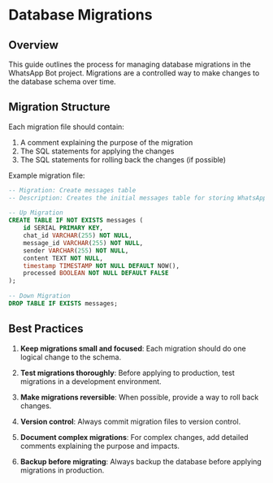 # Database Migrations  
  
## Overview  
  
This guide outlines the process for managing database migrations in the WhatsApp Bot project. Migrations are a controlled way to make changes to the database schema over time. 
  
## Migration Structure  
  
Each migration file should contain:  
  
1. A comment explaining the purpose of the migration  
2. The SQL statements for applying the changes  
3. The SQL statements for rolling back the changes (if possible)  
  
Example migration file:  
  
```sql  
-- Migration: Create messages table  
-- Description: Creates the initial messages table for storing WhatsApp messages  
  
-- Up Migration  
CREATE TABLE IF NOT EXISTS messages (  
    id SERIAL PRIMARY KEY,  
    chat_id VARCHAR(255) NOT NULL,  
    message_id VARCHAR(255) NOT NULL,  
    sender VARCHAR(255) NOT NULL,  
    content TEXT NOT NULL,  
    timestamp TIMESTAMP NOT NULL DEFAULT NOW(),  
    processed BOOLEAN NOT NULL DEFAULT FALSE  
);  
  
-- Down Migration  
DROP TABLE IF EXISTS messages;  
``` 
  
## Best Practices  
  
1. **Keep migrations small and focused**: Each migration should do one logical change to the schema.  
  
2. **Test migrations thoroughly**: Before applying to production, test migrations in a development environment.  
  
3. **Make migrations reversible**: When possible, provide a way to roll back changes.  
  
4. **Version control**: Always commit migration files to version control.  
  
5. **Document complex migrations**: For complex changes, add detailed comments explaining the purpose and impacts.  
  
6. **Backup before migrating**: Always backup the database before applying migrations in production. 
